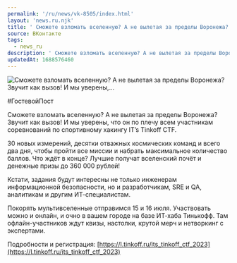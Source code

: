 ```yaml
---
permalink: '/ru/news/vk-8505/index.html'
layout: 'news.ru.njk'
title: ' Сможете взломать вселенную? А не вылетая за пределы Воронежа? Звучит как вызов! И мы уверены,…'
source: ВКонтакте
tags:
  - news_ru
description: ' Сможете взломать вселенную? А не вылетая за пределы Воронежа? Звучит как вызов! И мы уверены,…'
updatedAt: 1688576460
---
```

![ Сможете взломать вселенную? А не вылетая за пределы Воронежа? Звучит как вызов! И мы уверены,…](https://sun1-95.userapi.com/impg/FCbmuSRo_LQ8XaVGn9vvvYDrme7XYFkYdyS5jw/HTtHNsiRA04.jpg?size=1280x720&quality=96&sign=e855e46be4ca22e419728e8241422317&c_uniq_tag=CvF4m8tdsUdyA4JlXksZgEGXv6JMJA9AI4iKHThCFe0&type=album)

#ГостевойПост

Сможете взломать вселенную?
А не вылетая за пределы Воронежа? Звучит как вызов! И мы уверены, что он по плечу всем участникам соревнований по спортивному хакингу IT’s Tinkoff CTF.

30 новых измерений, десятки отважных космических команд и всего два дня, чтобы пройти все миссии и набрать максимальное количество баллов. Что ждёт в конце? Лучшие получат вселенский почёт и денежные призы до 360 000 рублей!

Кстати, задания будут интересны не только инженерам информационной безопасности, но и разработчикам, SRE и QA, аналитикам и другим ИТ-специалистам.

Покорять мультивселенные отправимся 15 и 16 июля. Участвовать можно и онлайн, и очно в вашем городе на базе ИТ-хаба Тинькофф. Там офлайн-участников ждут квизы, настолки, крутой мерч и нетворкинг с экспертами.

Подробности и регистрация: [https://l.tinkoff.ru/its_tinkoff_ctf_2023](https://l.tinkoff.ru/its_tinkoff_ctf_2023)
